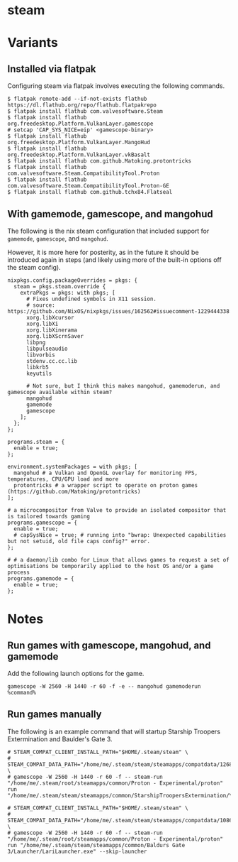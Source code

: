 # steam

# Variants

## Installed via flatpak

Configuring steam via flatpak involves executing the following commands.

```
$ flatpak remote-add --if-not-exists flathub https://dl.flathub.org/repo/flathub.flatpakrepo
$ flatpak install flathub com.valvesoftware.Steam
$ flatpak install flathub org.freedesktop.Platform.VulkanLayer.gamescope
# setcap 'CAP_SYS_NICE=eip' <gamescope-binary>
$ flatpak install flathub org.freedesktop.Platform.VulkanLayer.MangoHud
$ flatpak install flathub org.freedesktop.Platform.VulkanLayer.vkBasalt
$ flatpak install flathub com.github.Matoking.protontricks
$ flatpak install flathub com.valvesoftware.Steam.CompatibilityTool.Proton
$ flatpak install flathub com.valvesoftware.Steam.CompatibilityTool.Proton-GE
$ flatpak install flathub com.github.tchx84.Flatseal
```

## With gamemode, gamescope, and mangohud

The following is the nix steam configuration that included support for `gamemode`, `gamescope`, and `mangohud`.

However, it is more here for posterity, as in the future it should be introduced again in steps (and likely using more of the built-in options off the steam config).

```
nixpkgs.config.packageOverrides = pkgs: {
  steam = pkgs.steam.override {
    extraPkgs = pkgs: with pkgs; [
      # Fixes undefined symbols in X11 session.
      # source: https://github.com/NixOS/nixpkgs/issues/162562#issuecomment-1229444338
      xorg.libXcursor
      xorg.libXi
      xorg.libXinerama
      xorg.libXScrnSaver
      libpng
      libpulseaudio
      libvorbis
      stdenv.cc.cc.lib
      libkrb5
      keyutils

      # Not sure, but I think this makes mangohud, gamemoderun, and gamescope available within steam?
      mangohud
      gamemode
      gamescope
    ];
  };
};

programs.steam = {
  enable = true;
};

environment.systemPackages = with pkgs; [
  mangohud # a Vulkan and OpenGL overlay for monitoring FPS, temperatures, CPU/GPU load and more
  protontricks # a wrapper script to operate on proton games (https://github.com/Matoking/protontricks)
];

# a microcompositor from Valve to provide an isolated compositor that is tailored towards gaming
programs.gamescope = {
  enable = true;
  # capSysNice = true; # running into "bwrap: Unexpected capabilities but not setuid, old file caps config?" error.
};

# # a daemon/lib combo for Linux that allows games to request a set of optimisations be temporarily applied to the host OS and/or a game process
programs.gamemode = {
  enable = true;
};
```

# Notes

## Run games with gamescope, mangohud, and gamemode

Add the following launch options for the game.

```
gamescope -W 2560 -H 1440 -r 60 -f -e -- mangohud gamemoderun %command%
```

## Run games manually

The following is an example command that will startup Starship Troopers Extermination and Baulder's Gate 3.

```
# STEAM_COMPAT_CLIENT_INSTALL_PATH="$HOME/.steam/steam" \
# STEAM_COMPAT_DATA_PATH="/home/me/.steam/steam/steamapps/compatdata/1268750" \
# gamescope -W 2560 -H 1440 -r 60 -f -- steam-run "/home/me/.steam/root/steamapps/common/Proton - Experimental/proton" run "/home/me/.steam/steam/steamapps/common/StarshipTroopersExtermination/Yakisoba.exe"

# STEAM_COMPAT_CLIENT_INSTALL_PATH="$HOME/.steam/steam" \
# STEAM_COMPAT_DATA_PATH="/home/me/.steam/steam/steamapps/compatdata/1086940" \
# gamescope -W 2560 -H 1440 -r 60 -f -- steam-run "/home/me/.steam/root/steamapps/common/Proton - Experimental/proton" run "/home/me/.steam/steam/steamapps/common/Baldurs Gate 3/Launcher/LariLauncher.exe" --skip-launcher
```
